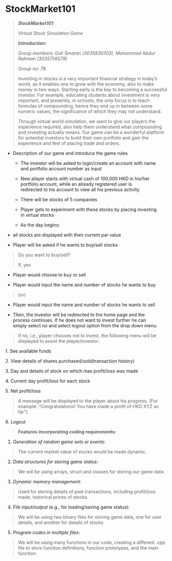 # StockMarket101
> ***StockMarket101***
>
> *Virtual Stock Simulation Game*
>
> ***Introduction:***
> 
> *Group members: Goli Smaran (3035830703), Mohammad Abdur Rahman (3035756579)*
> 
> *Group no: 78*
>
> Investing in stocks is a very important financial strategy in today’s
> world, as it enables one to grow with the economy, also to make money
> in two ways. Starting early is the key to becoming a successful
> investor. For example, educating students about investment is very
> important, and presently, in schools, the only focus is to teach
> formulas of compounding, hence they end up in between some numeric
> values, the significance of which they may not understand.
>
> Through virtual world simulation, we want to give our players the
> experience required, also help them understand what compounding and
> investing actually means. Our game can be a wonderful platform for
> potential investors to build their own portfolio and gain the
> experience and feel of placing trade and orders.

-   Description of our game and introduce the game rules

    -   The investor will be asked to login/create an account with name<br>
        and portfolio account number as input

    -   New player starts with virtual cash of 100,000 HKD in his/her<br>
        portfolio account, while an already registered user is<br>
        redirected to his account to view all his previous activity<br>

    -   There will be stocks of 5 companies

    -   Player gets to experiment with these stocks by placing investing<br>
        in virtual stocks

    -   As the day begins:

<!-- -->

-   all stocks are displayed with their current par value

-   Player will be asked if he wants to buy/sell stocks

> Do you want to buy/sell?
>
> If, yes

-   Player would choose to buy or sell

<!-- -->

-   Player would input the name and number of stocks he wants to buy

> (or)

-   Player would input the name and number of stocks he wants to sell

<!-- -->

-   Then, the investor will be redirected to the home page and the<br>
    process continues. If he does not want to invest further he can<br>
    simply select no and select logout option from the drop down menu.<br>

> If no, i.e., player chooses not to invest, the following menu will be<br>
  displayed to assist the player/investor:
>

1\. See available funds

2\. View details of shares purchased/sold(transaction history)

3\. Day and details of stock on which max profit/loss was made

4\. Current day profit/loss for each stock

5\. Net profit/loss

> A message will be displayed to the player about his progress.
> (For example: “Congratulations! You have made a profit of HKD XYZ so far”)

6\. Logout
>

>**Features incorporating coding requirements:**

1.  *Generation of random game sets or events:*

> The current market value of stocks would be made dynamic.

2.  *Data structures for storing game status:*

> We will be using arrays, struct and classes for storing our game data.

3.  *Dynamic memory management:*

> Used for storing details of past transactions, including profit/loss
> made, historical prices of stocks.

4.  *File input/output* (e.g., for loading/saving game status):

> We will be using two binary files for storing game data, one for user
> details, and another for details of stocks

5.  *Program codes in multiple files*:

> We will be using many functions in our code, creating a different .cpp
> file to store function definitions, function prototypes, and the main
> function.
